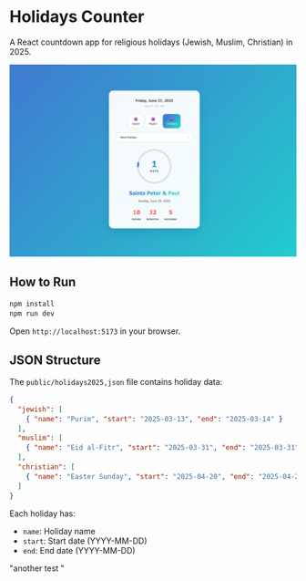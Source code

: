 # Holidays Counter

A React countdown app for religious holidays (Jewish, Muslim, Christian) in 2025.

![Holidays Counter App](./image.png)

## How to Run

```bash
npm install
npm run dev
```

Open `http://localhost:5173` in your browser.

## JSON Structure

The `public/holidays2025,json` file contains holiday data:

```json
{
  "jewish": [
    { "name": "Purim", "start": "2025-03-13", "end": "2025-03-14" }
  ],
  "muslim": [
    { "name": "Eid al-Fitr", "start": "2025-03-31", "end": "2025-03-31" }
  ],
  "christian": [
    { "name": "Easter Sunday", "start": "2025-04-20", "end": "2025-04-20" }
  ]
}
```

Each holiday has:
- `name`: Holiday name
- `start`: Start date (YYYY-MM-DD)
- `end`: End date (YYYY-MM-DD)


"another test "